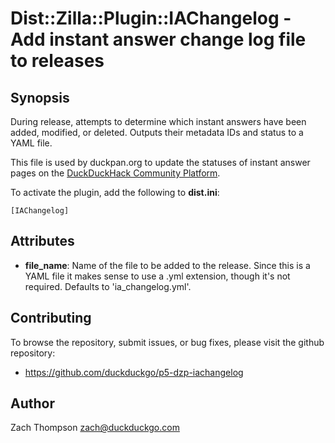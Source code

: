 # Dist::Zilla::Plugin::IAChangelog - Add instant answer change log file to releases

## Synopsis

During release, attempts to determine which instant answers have been added,
modified, or deleted.  Outputs their metadata IDs and status to a YAML file.

This file is used by duckpan.org to update the statuses of instant answer pages
on the [DuckDuckHack Community Platform](https://duck.co).

To activate the plugin, add the following to **dist.ini**:

    [IAChangelog]

## Attributes

- **file_name**: Name of the file to be added to the release.  Since this is a YAML file it makes sense to use a .yml extension, though it's not required.  Defaults to 'ia_changelog.yml'.

## Contributing

To browse the repository, submit issues, or bug fixes, please visit
the github repository:

+ https://github.com/duckduckgo/p5-dzp-iachangelog

## Author

Zach Thompson <zach@duckduckgo.com>
